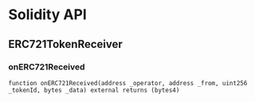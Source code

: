 # Solidity API

## ERC721TokenReceiver

### onERC721Received

```solidity
function onERC721Received(address _operator, address _from, uint256 _tokenId, bytes _data) external returns (bytes4)
```


